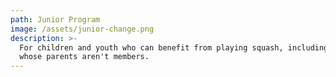 ```yaml
---
path: Junior Program
image: /assets/junior-change.png
description: >-
  For children and youth who can benefit from playing squash, including those
  whose parents aren't members.
---
```


